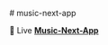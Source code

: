 
#   m u s i c - n e x t - a p p 

<p dir="auto"><g-emoji class="g-emoji" alias="telescope" fallback-src="https://github.githubassets.com/images/icons/emoji/unicode/1f52d.png">🔭</g-emoji> Live  <strong><a href="https://zingy-malabi-af2fd6.netlify.app/" rel="nofollow">Music-Next-App </a></strong> <animated-image data-catalyst="" style="width: 30px;">
 
 
